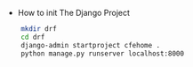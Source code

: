-   How to init The Django Project

```sh
    mkdir drf
    cd drf
    django-admin startproject cfehome .
    python manage.py runserver localhost:8000
```

